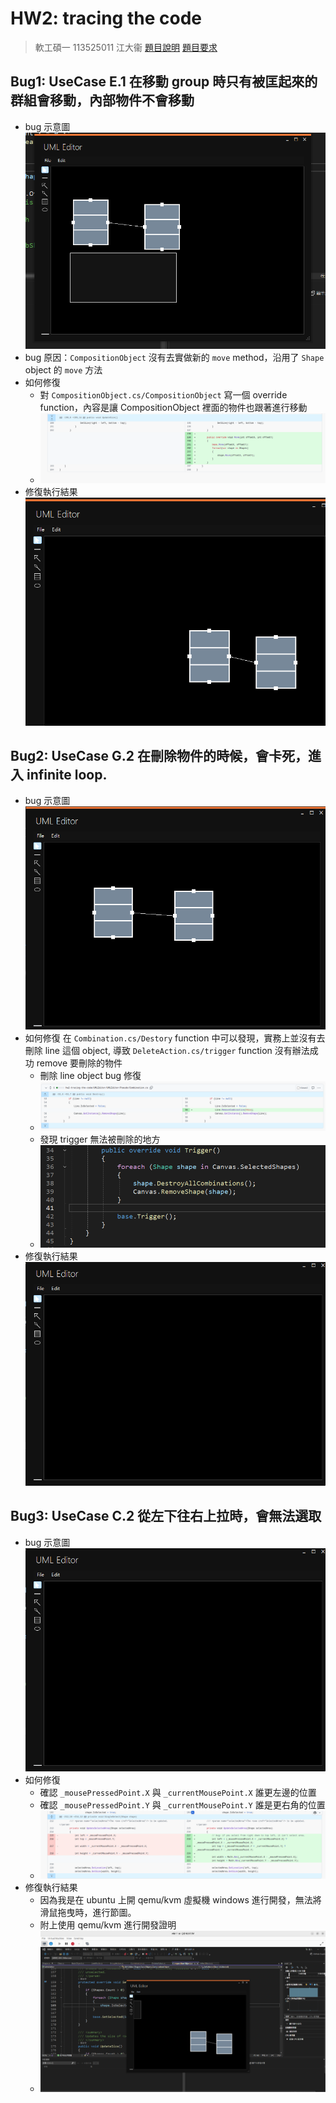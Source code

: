 # HW2: tracing the code 
> 軟工碩一 113525011 江大衞
> [題目說明](./trace%20the%20code.odt)
> [題目要求](./UML%20editor%20requirement%20-%20use%20case%20format%20(1).odt)

## Bug1: UseCase E.1 在移動 group 時只有被匡起來的群組會移動，內部物件不會移動
* bug 示意圖
![alt text](image.png) 
* bug 原因：`CompositionObject` 沒有去實做新的 `move` method，沿用了 `Shape` object 的 `move` 方法
* 如何修復
  * 對 `CompositionObject.cs/CompositionObject` 寫一個 override function，內容是讓 CompositionObject 裡面的物件也跟著進行移動
  * ![alt text](image-1.png)
* 修復執行結果
![alt text](image-6.png)

## Bug2: UseCase G.2 在刪除物件的時候，會卡死，進入 infinite loop. 
* bug 示意圖
![alt text](image-2.png)
* 如何修復
在 `Combination.cs/Destory` function 中可以發現，實務上並沒有去刪除 line 這個 object, 導致 `DeleteAction.cs/trigger` function 沒有辦法成功 remove 要刪除的物件 
  * 刪除 line object bug 修復
  * ![alt text](image-3.png)
  * 發現 trigger 無法被刪除的地方
  * ![alt text](image-5.png)
* 修復執行結果
![alt text](image-4.png)

## Bug3: UseCase C.2 從左下往右上拉時，會無法選取
* bug 示意圖
![alt text](image-4.png)
* 如何修復
  * 確認 `_mousePressedPoint.X` 與 `_currentMousePoint.X` 誰更左邊的位置
  * 確認 `_mousePressedPoint.Y` 與 `_currentMousePoint.Y` 誰是更右角的位置
  * ![alt text](image-7.png)
* 修復執行結果
  * 因為我是在 ubuntu 上開 qemu/kvm 虛擬機 windows 進行開發，無法將滑鼠拖曳時，進行節圖。
  * 附上使用 qemu/kvm 進行開發證明
  * ![alt text](image-8.png)